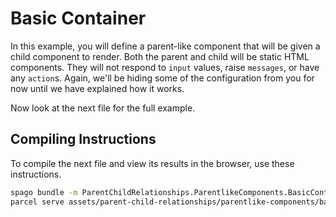 # Basic Container

In this example, you will define a parent-like component that will be given a child component to render. Both the parent and child will be static HTML components. They will not respond to `input` values, raise `messages`, or have any `action`s. Again, we'll be hiding some of the configuration from you for now until we have explained how it works.

Now look at the next file for the full example.

## Compiling Instructions

To compile the next file and view its results in the browser, use these instructions.

```bash
spago bundle -m ParentChildRelationships.ParentlikeComponents.BasicContainer -t assets/parent-child-relationships/parentlike-components/basic-container.js
parcel serve assets/parent-child-relationships/parentlike-components/basic-container.html -o basic-container--parcelified.html --open
```
